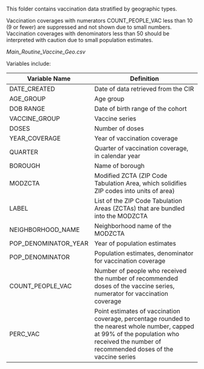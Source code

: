 This folder contains vaccination data stratified by geographic types. 

Vaccination coverages with numerators COUNT_PEOPLE_VAC less than 10 (9 or fewer) are suppressed and not shown due to small numbers. Vaccination coverages with denominators less than 50 should be interpreted with caution due to small population estimates. 

*Main_Routine_Vaccine_Geo.csv*

Variables include: 

|Variable Name |Definition|
|---|---|
DATE_CREATED | Date of data retrieved from the CIR 
AGE_GROUP | Age group 
DOB RANGE | Date of birth range of the cohort 
VACCINE_GROUP | Vaccine series 
DOSES | Number of doses 
YEAR_COVERAGE | Year of vaccination coverage  
QUARTER | Quarter of vaccination coverage, in calendar year
BOROUGH | Name of borough 
MODZCTA | Modified ZCTA (ZIP Code Tabulation Area, which solidifies ZIP codes into units of area) 
LABEL | List of the ZIP Code Tabulation Areas (ZCTAs) that are bundled into the MODZCTA 
NEIGHBORHOOD_NAME | Neighborhood name of the MODZCTA 
POP_DENOMINATOR_YEAR | Year of population estimates 
POP_DENOMINATOR |Population estimates, denominator for vaccination coverage 
COUNT_PEOPLE_VAC |Number of people who received the number of recommended doses of the vaccine series, numerator for vaccination coverage 
PERC_VAC |Point estimates of vaccination coverage, percentage rounded to the nearest whole number, capped at 99% of the population who received the number of recommended doses of the vaccine series
